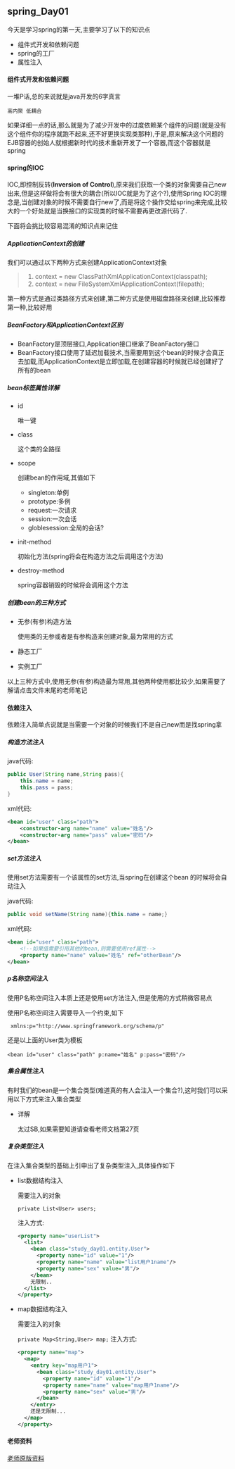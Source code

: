 ## spring_Day01

今天是学习spring的第一天,主要学习了以下的知识点

* 组件式开发和依赖问题
* spring的工厂
* 属性注入

#### 组件式开发和依赖问题

一堆P话,总的来说就是java开发的6字真言

`高内聚 低耦合`

如果详细一点的话,那么就是为了减少开发中的过度依赖某个组件的问题(就是没有这个组件你的程序就跑不起来,还不好更换实现类那种),于是,原来解决这个问题的EJB容器的创始人就根据新时代的技术重新开发了一个容器,而这个容器就是spring

#### spring的IOC

IOC,即控制反转(**Inversion of Control**),原来我们获取一个类的对象需要自己new出来,但是这样做将会有很大的耦合(所以IOC就是为了这个?),使用Spring IOC的理念是,当创建对象的时候不需要自行new了,而是将这个操作交给spring来完成,比较大的一个好处就是当换接口的实现类的时候不需要再更改源代码了.

下面将会挑比较容易混淆的知识点来记住

##### ApplicationContext的创建

我们可以通过以下两种方式来创建ApplicationContext对象

> 1. context = new ClassPathXmlApplicationContext(classpath);
> 2. context = new FileSystemXmlApplicationContext(filepath);

第一种方式是通过类路径方式来创建,第二种方式是使用磁盘路径来创建,比较推荐第一种,比较好用

##### BeanFactory和ApplicationContext区别

* BeanFactory是顶层接口,Application接口继承了BeanFactory接口
* BeanFactory接口使用了延迟加载技术,当需要用到这个bean的时候才会真正去加载,而ApplicationContext是立即加载,在创建容器的时候就已经创建好了所有的bean

##### bean标签属性详解

* id

  唯一键

* class

  这个类的全路径

* scope

  创建bean的作用域,其值如下

  * singleton:单例
  * prototype:多例
  * request:一次请求
  * session:一次会话
  * globlesession:全局的会话?

* init-method

  初始化方法(spring将会在构造方法之后调用这个方法)

* destroy-method

  spring容器销毁的时候将会调用这个方法

##### 创建bean的三种方式

* 无参(有参)构造方法

  使用类的无参或者是有参构造来创建对象,最为常用的方式

* 静态工厂

* 实例工厂

以上三种方式中,使用无参(有参)构造最为常用,其他两种使用都比较少,如果需要了解请点击文件末尾的老师笔记

#### 依赖注入

依赖注入简单点说就是当需要一个对象的时候我们不是自己new而是找spring拿

##### 构造方法注入

java代码:

```java
public User(String name,String pass){
	this.name = name;
	this.pass = pass;
}
```

xml代码:

```xml
<bean id="user" class="path">
	<constructor-arg name="name" value="姓名"/>
	<constructor-arg name="pass" value="密码"/>
</bean>
```



##### set方法注入

使用set方法需要有一个该属性的set方法,当spring在创建这个bean 的时候将会自动注入

java代码:

```java
public void setName(String name){this.name = name;}
```

xml代码:

```xml
<bean id="user" class="path">
  	<!--如果值需要引用其他的bean,则需要使用ref属性-->
	<property name="name" value="姓名" ref="otherBean"/>
</bean>
```



##### p名称空间注入

使用P名称空间注入本质上还是使用set方法注入,但是使用的方式稍微容易点

使用P名称空间注入需要导入一个约束,如下

` xmlns:p="http://www.springframework.org/schema/p"`

还是以上面的User类为模板

`<bean id="user" class="path" p:name="姓名" p:pass="密码"/>`

##### 集合属性注入

有时我们的bean是一个集合类型(难道真的有人会注入一个集合?),这时我们可以采用以下方式来注入集合类型

* 详解

  太过SB,如果需要知道请查看老师文档第27页

##### 复杂类型注入

在注入集合类型的基础上引申出了复杂类型注入,具体操作如下

* list数据结构注入

  需要注入的对象

  `private List<User> users;`

  注入方式:

  ```xml
  <property name="userList">
    <list>
      <bean class="study_day01.entity.User">
        <property name="id" value="1"/>
        <property name="name" value="list用户1name"/>
        <property name="sex" value="男"/>
      </bean>
      无限制..
    </list>
  </property>
  ```

* map数据结构注入

  需要注入的对象

  `private Map<String,User> map;`
  注入方式:

  ```xml
  <property name="map">
    <map>
      <entry key="map用户1">
        <bean class="study_day01.entity.User">
          <property name="id" value="1"/>
          <property name="name" value="map用户1name"/>
          <property name="sex" value="男"/>
        </bean>
      </entry>
      还是无限制...
    </map>
  </property>
  ```

#### 老师资料

[老师原版资料](spring_teach_day01.docx)